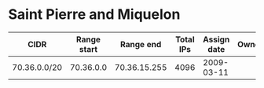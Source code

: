 # Saint Pierre and Miquelon

CIDR               | Range start     | Range end       | Total IPs  | Assign date | Owner
------------------ | --------------- | --------------- | ---------- | ----------- | -----
70.36.0.0/20       | 70.36.0.0       | 70.36.15.255    | 4096       | 2009-03-11  | 
